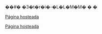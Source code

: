 ��#� �3�t�r�i�-�L�L�M�M�
�
�

[Página hosteada]([[https://duckduckgo.com](https://pregunta2.w3spaces.com/index.html)](https://pregunta2.w3spaces.com/index.html))

[Página hosteada](https://pregunta2.w3spaces.com/index.html)
